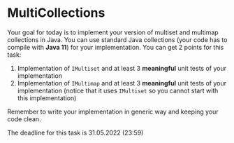 # MultiCollections

Your goal for today is to implement your version of multiset and multimap collections in Java.
You can use standard Java collections (your code has to compile with **Java 11**) for your implementation.
You can get 2 points for this task:
1. Implementation of `IMultiset` and at least 3 **meaningful** unit tests of your implementation
2. Implementation of `IMultimap` and at least 3 **meaningful** unit tests of your implementation (notice that it uses
`IMultiset` so you cannot start with this implementation)

Remember to write your implementation in generic way and keeping your code clean.

The deadline for this task is 31.05.2022 (23:59)
